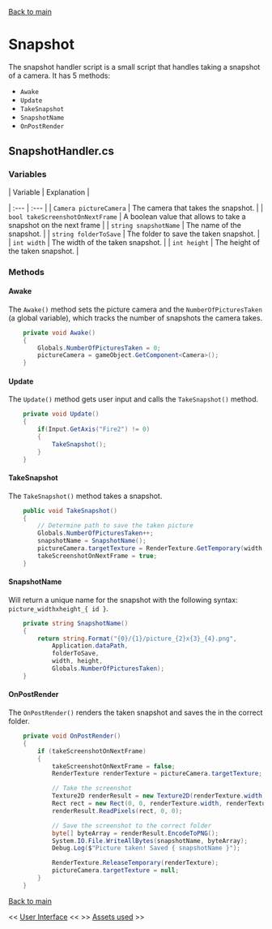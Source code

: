 [Back to main](/index.md)

# Snapshot

The snapshot handler script is a small script that handles taking a snapshot of a camera. It has 5 methods:
- `Awake`
- `Update`
- `TakeSnapshot`
- `SnapshotName`
- `OnPostRender`

## SnapshotHandler.cs

### Variables

| Variable | Explanation |

| :--- | :--- |
| `Camera pictureCamera` | The camera that takes the snapshot. |
| `bool takeScreenshotOnNextFrame` | A boolean value that allows to take a snapshot on the next frame |
| `string snapshotName` | The name of the snapshot. |
| `string folderToSave` | The folder to save the taken snapshot. |
| `int width` | The width of the taken snapshot. |
| `int height` | The height of the taken snapshot. |

### Methods

#### Awake
The `Awake()` method sets the picture camera and the `NumberOfPicturesTaken` (a global variable), which tracks the number of snapshots the camera takes. 
```csharp
    private void Awake()
    {
        Globals.NumberOfPicturesTaken = 0;
        pictureCamera = gameObject.GetComponent<Camera>();
    }
```

#### Update
The `Update()` method gets user input and calls the `TakeSnapshot()` method.
```csharp
    private void Update()
    {
        if(Input.GetAxis("Fire2") != 0)
        {
            TakeSnapshot();
        }
    }
```

#### TakeSnapshot
The `TakeSnapshot()` method takes a snapshot.
```csharp
    public void TakeSnapshot()
    {
        // Determine path to save the taken picture
        Globals.NumberOfPicturesTaken++;
        snapshotName = SnapshotName();
        pictureCamera.targetTexture = RenderTexture.GetTemporary(width, height, 24);
        takeScreenshotOnNextFrame = true;
    }
```

#### SnapshotName
Will return a unique name for the snapshot with the following syntax: `picture_widthxheight_{ id }`.
```csharp
    private string SnapshotName()
    {
        return string.Format("{0}/{1}/picture_{2}x{3}_{4}.png", 
            Application.dataPath, 
            folderToSave, 
            width, height, 
            Globals.NumberOfPicturesTaken);
    }
```

#### OnPostRender
The `OnPostRender()` renders the taken snapshot and saves the in the correct folder.
```csharp
    private void OnPostRender()
    {
        if (takeScreenshotOnNextFrame)
        {
            takeScreenshotOnNextFrame = false;
            RenderTexture renderTexture = pictureCamera.targetTexture;

            // Take the screenshot
            Texture2D renderResult = new Texture2D(renderTexture.width, renderTexture.height, TextureFormat.ARGB32, false);
            Rect rect = new Rect(0, 0, renderTexture.width, renderTexture.height);
            renderResult.ReadPixels(rect, 0, 0);

            // Save the screenshot to the correct folder
            byte[] byteArray = renderResult.EncodeToPNG();
            System.IO.File.WriteAllBytes(snapshotName, byteArray);
            Debug.Log($"Picture taken! Saved { snapshotName }");

            RenderTexture.ReleaseTemporary(renderTexture);
            pictureCamera.targetTexture = null;
        }
    }
```

[Back to main](/index.md)

<< [User Interface](UI.md) <<   >> [Assets used](/Assets.md) >>
